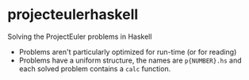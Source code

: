 # projecteulerhaskell
Solving the ProjectEuler problems in Haskell

- Problems aren't particularly optimized for run-time (or for reading)
- Problems have a uniform structure, the names are `p{NUMBER}.hs` and each solved problem contains a `calc` function.

